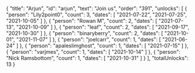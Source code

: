 {
  "title": "Arjun",
  "id": "arjun",
  "text": "Join us",
  "order": "391",
  "unlocks": [
    {
      "person": "Lily2point0",
      "count": 3,
      "dates": [
        "2021-07-22",
        "2021-07-25",
        "2021-10-05"
      ]
    },
    {
      "person": "Rowan M",
      "count": 2,
      "dates": [
        "2021-07-13",
        "2021-10-09"
      ]
    },
    {
      "person": "leaf",
      "count": 2,
      "dates": [
        "2021-09-17",
        "2021-10-30"
      ]
    },
    {
      "person": "binaryberry",
      "count": 2,
      "dates": [
        "2021-10-01",
        "2021-11-07"
      ]
    },
    {
      "person": "joelcarr",
      "count": 1,
      "dates": [
        "2021-06-24"
      ]
    },
    {
      "person": "apaleslimghost",
      "count": 1,
      "dates": [
        "2021-07-15"
      ]
    },
    {
      "person": "varjmes",
      "count": 1,
      "dates": [
        "2021-10-14"
      ]
    },
    {
      "person": "Nick Ramsbottom",
      "count": 1,
      "dates": [
        "2021-10-31"
      ]
    }
  ],
  "totalUnlocks": 13
}